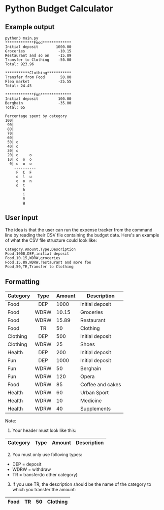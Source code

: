 # Python Budget Calculator 
## Example output
```
python3 main.py
*************Food*************
Initial deposit        1000.00
Groceries               -10.15
Restaurant and so on    -15.89
Transfer to Clothing    -50.00
Total: 923.96

***********Clothing***********
Transfer from Food       50.00
Flea market             -25.55
Total: 24.45

*************Fun**************
Initial deposit         100.00
Berghain                -35.00
Total: 65

Percentage spent by category
100|
 90|
 80|
 70|
 60|
 50| o
 40| o
 30| o
 20| o     o
 10| o  o  o
  0| o  o  o
    ----------
     F  C  F
     o  l  u
     o  o  n
     d  t
        h
        i
        n
        g
```

## User input

The idea is that the user can run the expense tracker from the command line by reading their CSV file containing the budget data. Here's an example of what the CSV file structure could look like:

```
Category,Amount,Type,Description
Food,1000,DEP,initial deposit
Food,10.15,WDRW,groceries
Food,15.89,WDRW,restaurant and more foo
Food,50,TR,Transfer to Clothing

```
## Formatting 

|Category|Type|Amount|Description|
| --------- |:-------------:| ------------- |-------------|
Food|DEP|1000|Initial deposit
Food|WDRW|10.15|Groceries
Food|WDRW|15.89|Restaurant
Food|TR|50|Clothing
Clothing|DEP|500|Initial deposit
Clothing|WDRW|25|Shoes
Health|DEP|200|Initial deposit
Fun|DEP|1000|Initial deposit
Fun|WDRW|50|Berghain
Fun|WDRW|120|Opera
Food|WDRW|85|Coffee and cakes 
Health|WDRW|60|Urban Sport
Health|WDRW|10|Medicine
Health|WDRW|40|Supplements

Note:
 
 1. Your header must look like this:

 |Category|Type|Amount|Description|
 | --------- |:-------------:| ------------- |-------------|

 2. You must only use folloving types:
  - DEP = deposit
  - WDRW = withdraw
  - TR = transfer(to other category)
  
 3. If you use TR, the description should be the name of the category to which you transfer the amount:
 
 Food|TR|50|Clothing
 | --------- |:-------------:| ------------- |-------------|

